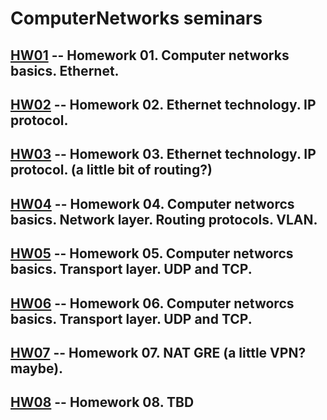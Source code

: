 # ComputerNetworks seminars

## [HW01](./hw01.md) -- Homework 01. Computer networks basics. Ethernet.

## [HW02](./hw02.md) -- Homework 02. Ethernet technology. IP protocol.

## [HW03](./hw03.md) -- Homework 03. Ethernet technology. IP protocol. (a little bit of routing?)

## [HW04](./hw04.md) -- Homework 04. Computer networcs basics. Network layer. Routing protocols. VLAN.

## [HW05](./hw05.md) -- Homework 05. Computer networcs basics. Transport layer. UDP and TCP.

## [HW06](./hw06.md) -- Homework 06. Computer networcs basics. Transport layer. UDP and TCP.

## [HW07](./hw07.md) -- Homework 07. NAT GRE (a little VPN? maybe).

## [HW08](#) -- Homework 08. TBD
